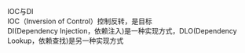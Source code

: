 IOC与DI  
IOC（Inversion of Control）控制反转，是目标  
DI(Dependency Injection，依赖注入)是一种实现方式，DLO(Dependency Lookup，依赖查找)是另一种实现方式  

